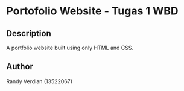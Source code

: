 # Portofolio Website - Tugas 1 WBD

## Description
A portfolio website built using only HTML and CSS.

## Author
Randy Verdian (13522067)